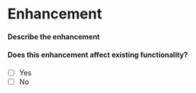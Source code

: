 # Enhancement

#### Describe the enhancement

<!--
Describe what your changes do.
-->

#### Does this enhancement affect existing functionality?

<!-- To check a box, replace the space between the [] with a x -->
<!-- If yes, please state what. -->

- [ ] Yes
- [ ] No
